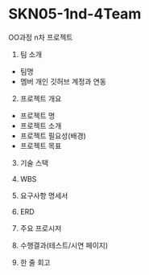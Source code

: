# SKN05-1nd-4Team

 OO과정 n차 프로젝트
 
1. 팀 소개
- 팀명
- 멤버 개인 깃허브 계정과 연동
 
2. 프로젝트 개요
- 프로젝트 명
- 프로젝트 소개
- 프로젝트 필요성(배경)
- 프로젝트 목표
 
3. 기술 스택
 
4. WBS
 
5. 요구사항 명세서
 
6. ERD
 
7. 주요 프로시저
 
8. 수행결과(테스트/시연 페이지)
 
9. 한 줄 회고
